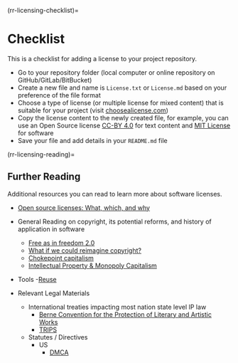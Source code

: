 (rr-licensing-checklist)=
# Checklist

This is a checklist for adding a license to your project repository.

- Go to your repository folder (local computer or online repository on GitHub/GitLab/BitBucket)
- Create a new file and name is `License.txt` or `License.md` based on your  preference of the file format
- Choose a type of license (or multiple license for mixed content) that is suitable for your project (visit [choosealicense.com](https://choosealicense.com/))
- Copy the license content to the newly created file, for example, you can use an Open Source license [CC-BY 4.0](https://choosealicense.com/licenses/cc-by-4.0/) for text content and [MIT License](https://choosealicense.com/licenses/mit/) for software
- Save your file and add details in your `README.md` file

(rr-licensing-reading)=
## Further Reading

Additional resources you can read to learn more about software licenses.

 - [Open source licenses: What, which, and why](https://arstechnica.com/gadgets/2020/02/how-to-choose-an-open-source-license/)

- General Reading on copyright, its potential reforms, and history of application in software
    - [Free as in freedom 2.0](https://archive.org/details/faif-2.0/mode/2up)
    - [What if we could reimagine copyright?](https://www.jstor.org/stable/j.ctt1q1crjg)
    - [Chokepoint capitalism](https://craphound.com/chokepoint/2022/09/27/twitch-does-a-chokepoint-capitalism/)
    - [Intellectual Property & Monopoly Capitalism]( https://crashcourseeconomics.org/webinar/intellectual-property-and-monopoly-capitalism)
- Tools
    -[Reuse](https://reuse.software/)
- Relevant Legal Materials
	- International treaties impacting most nation state level IP law
		- [Berne Convention for the Protection of Literary and Artistic Works](https://www.wipo.int/treaties/en/ip/berne/)
		- [TRIPS](https://www.wto.org/english/docs_e/legal_e/27-trips_01_e.htm)
	- Statutes / Directives
		- US
			- [DMCA](https://www.congress.gov/bill/105th-congress/house-bill/2281)

<!-- additional statutes needed, add EU directives -->
